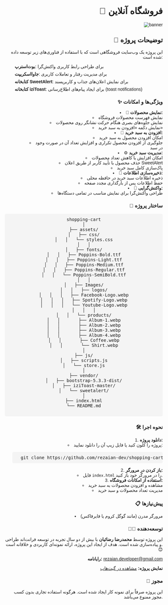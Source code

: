 <div dir="ltr" style="text-align: right; font-family: Tahoma, Arial, sans-serif;">

<h1>🛒 فروشگاه آنلاین</h1>
<img src="https://s32.picofile.com/file/8481947126/shoppingcart_demo_.png" loading="lazy" alt="banner">
<h2>🚀 توضیحات پروژه</h2>
<p>
این پروژه یک وب‌سایت فروشگاهی است که با استفاده از فناوری‌های زیر توسعه داده شده است:
</p>
<ul style="list-style-position: inside; text-align: right;">
    <li style="display: flex; align-items: center; margin-bottom: 8px;"><i class="fab fa-bootstrap" style="margin-right: 8px; font-size: 20px;"></i><b>بوت‌استرپ</b>: برای طراحی رابط کاربری واکنش‌گرا</li>
    <li style="display: flex; align-items: center; margin-bottom: 8px;"><i class="fab fa-js-square" style="margin-right: 8px; font-size: 20px;"></i><b>جاوااسکریپت</b>: برای مدیریت رفتار و تعاملات کاربری</li>
    <li style="display: flex; align-items: center; margin-bottom: 8px;"><i class="fab fa-font-awesome" style="margin-right: 8px; font-size: 20px;"></i><b>کتابخانه SweetAlert</b>: برای نمایش اعلان‌های جذاب و کاربرپسند</li>
    <li style="display: flex; align-items: center; margin-bottom: 8px;"><i class="fab fa-font-awesome" style="margin-right: 8px; font-size: 20px;"></i><b>کتابخانه iziToast</b>: برای ایجاد پیام‌های اطلاع‌رسانی (toast notifications)</li>
</ul>

<h3>✨ ویژگی‌ها و امکانات</h3>
<ul style="list-style-position: inside; text-align: right;">
    <li>🎨 <b>نمایش محصولات:</b>
        <ul style="list-style-position: inside; text-align: right; margin-left: 20px;">
            <li>نمایش فهرست محصولات فروشگاه</li>
            <li>نمایش جلوه‌های بصری هنگام حرکت نشانگر روی محصولات</li>
            <li>نمایش دکمه «افزودن به سبد خرید»</li>
        </ul>
    </li>
    <li>🛒 <b>افزودن به سبد خرید:</b>
        <ul style="list-style-position: inside; text-align: right; margin-left: 20px;">
            <li>امکان افزودن محصول به سبد خرید</li>
            <li>جلوگیری از افزودن محصول تکراری و افزایش تعداد آن در صورت وجود در سبد</li>
        </ul>
    </li>
    <li>⚙️ <b>مدیریت سبد خرید:</b>
        <ul style="list-style-position: inside; text-align: right; margin-left: 20px;">
            <li>امکان افزایش یا کاهش تعداد محصولات</li>
            <li>حذف محصول با تأیید کاربر از طریق اعلان SweetAlert</li>
            <li>پاک‌سازی کامل سبد خرید</li>
        </ul>
    </li>
    <li>💾 <b>ذخیره‌سازی اطلاعات:</b>
        <ul style="list-style-position: inside; text-align: right; margin-left: 20px;">
            <li>ذخیره اطلاعات سبد خرید در حافظه محلی</li>
            <li>حفظ اطلاعات پس از بارگذاری مجدد صفحه</li>
        </ul>
    </li>
    <li>📱 <b>واکنش‌گرایی:</b>
        <ul style="list-style-position: inside; text-align: right; margin-left: 20px;">
            <li>طراحی واکنش‌گرا برای نمایش مناسب در تمامی دستگاه‌ها</li>
        </ul>
    </li>
</ul>

<h3>📂 ساختار پروژه</h3>
<pre style="background-color: #f4f4f4; padding: 10px; border-radius: 5px; direction: ltr; text-align: center;">
shopping-cart
│
├── assets/
│   ├── css/
│   │   └── styles.css
│   │
│   ├── fonts/
│   │   ├── Poppins-Bold.ttf
│   │   ├── Poppins-Light.ttf
│   │   ├── Poppins-Medium.ttf
│   │   ├── Poppins-Regular.ttf
│   │   └── Poppins-SemiBold.ttf
│   │
│   ├── Images/
│   │   ├── logos/
│   │   │   ├── Facebook-Logo.webp
│   │   │   ├── Spotify-Logo.webp
│   │   │   └── Youtube-Logo.webp
│   │   │
│   │   └── products/
│   │       ├── Album-1.webp
│   │       ├── Album-2.webp
│   │       ├── Album-3.webp
│   │       ├── Album-4.webp
│   │       ├── Coffee.webp
│   │       └── Shirt.webp
│
├── js/
│   ├── scripts.js
│   └── store.js
│
├── vendor/
│   ├── bootstrap-5.3.3-dist/
│   ├── iziToast-master/
│   └── sweetalert/
│
├── index.html
└── README.md

</pre>

<h3>🛠️ نحوه اجرا</h3>
<ol style="list-style-position: inside; text-align: right;">
    <li><b>دانلود پروژه:</b>
        <ul style=" text-align: right;">
            <li>پروژه را کلون کنید یا فایل زیپ آن را دانلود نمایید:</li>
        </ul>
        <pre style="background-color: #f4f4f4; padding: 10px; border-radius: 5px; cursor: pointer;">
  git clone https://github.com/rezaian-dev/shopping-cart.git
</pre>
    </li>
    <li><b>باز کردن در مرورگر:</b>
        <ul style="list-style-position: inside; text-align: right;">
            <li>فایل <code>index.html</code> را در مرورگر خود باز کنید.</li>
        </ul>
    </li>
    <li><b>استفاده از امکانات فروشگاه:</b>
        <ul style="list-style-position: inside; text-align: right;">
            <li>مشاهده و افزودن محصولات به سبد خرید</li>
            <li>مدیریت تعداد محصولات و سبد خرید</li>
        </ul>
    </li>
</ol>

<h3>📋 پیش‌نیازها</h3>
<ul style="list-style-position: inside; text-align: right;">
    <li>مرورگر مدرن (مانند گوگل کروم یا فایرفاکس)</li>
</ul>

<h3>👨‍💻 توسعه‌دهنده</h3>
<p>
این پروژه توسط <b>محمدرضا رضائیان</b> با بیش از دو سال تجربه در توسعه فرانت‌اند طراحی و پیاده‌سازی شده است. هدف از ایجاد این پروژه، ارائه نمونه‌ای کاربردی و خلاقانه است. 😊
</p>
<p><b>رایانامه:</b> <a href="mailto:rezaian.developer@gmail.com">rezaian.developer@gmail.com</a></p>
<p><b>نمایش پروژه:</b> <a href="https://rezaian-dev.github.io/shopping-cart">مشاهده در گیت‌هاب</a></p>

<h3>📜 مجوز</h3>
<p>این پروژه صرفاً برای نمونه کار ایجاد شده است. هرگونه استفاده تجاری بدون کسب مجوز ممنوع می‌باشد.</p>

</div>
